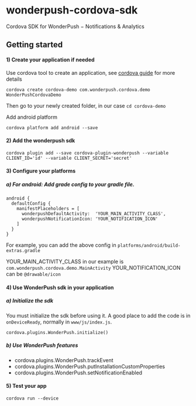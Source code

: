 # wonderpush-cordova-sdk
Cordova SDK for WonderPush − Notifications &amp; Analytics

## Getting started
#### 1) Create your application if needed
Use cordova tool to create an application, see [cordova guide](https://cordova.apache.org/docs/en/latest/guide/cli/) for more details
```
cordova create cordova-demo com.wonderpush.cordova.demo WonderPushCordovaDemo
```
Then go to your newly created folder, in our case `cd cordova-demo`

Add android platform
```
cordova platform add android --save
```
#### 2) Add the wonderpush sdk
```
cordova plugin add --save cordova-plugin-wonderpush --variable CLIENT_ID='id' --variable CLIENT_SECRET='secret'
```

#### 3) Configure your platforms
##### a) For android: Add grade config to your gradle file.
```
android {
  defaultConfig {
    manifestPlaceholders = [
      wonderpushDefaultActivity:  'YOUR_MAIN_ACTIVITY_CLASS',
      wonderpushNotificationIcon: 'YOUR_NOTIFICATION_ICON'
    ]
  }
}
```
For example, you can add the above config in `platforms/android/build-extras.gradle`

YOUR_MAIN_ACTIVITY_CLASS in our example is `com.wonderpush.cordova.demo.MainActivity`
YOUR_NOTIFICATION_ICON can be `@drawable/icon`

#### 4) Use WonderPush sdk in your application
##### a) Initialize the sdk
You must initialize the sdk before using it. A good place to add the code is in `onDeviceReady`, normally in `www/js/index.js`.
```
cordova.plugins.WonderPush.initialize()
```
##### b) Use WonderPush features
- cordova.plugins.WonderPush.trackEvent
- cordova.plugins.WonderPush.putInstallationCustomProperties
- cordova.plugins.WonderPush.setNotificationEnabled

#### 5) Test your app
```
cordova run --device
```
